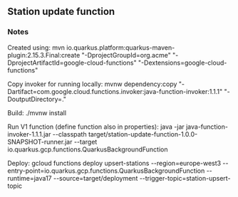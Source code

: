 ## Station update function



### Notes

Created using:
mvn io.quarkus.platform:quarkus-maven-plugin:2.15.3.Final:create "-DprojectGroupId=org.acme" "-DprojectArtifactId=google-cloud-functions" "-Dextensions=google-cloud-functions"

Copy invoker for running locally:
mvnw dependency:copy "-Dartifact=com.google.cloud.functions.invoker:java-function-invoker:1.1.1" "-DoutputDirectory=."

Build:
./mvnw install

Run V1 function (define function also in properties):
java -jar java-function-invoker-1.1.1.jar --classpath target/station-update-function-1.0.0-SNAPSHOT-runner.jar --target io.quarkus.gcp.functions.QuarkusBackgroundFunction

Deploy:
gcloud functions deploy upsert-stations --region=europe-west3 --entry-point=io.quarkus.gcp.functions.QuarkusBackgroundFunction --runtime=java17 --source=target/deployment --trigger-topic=station-upsert-topic
